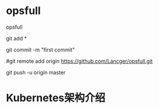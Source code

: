 # opsfull
 opsfull
 
 git add * 
 
 git commit -m "first commit"
 
 #git remote add origin https://github.com/Lancger/opsfull.git
 
 git push -u origin master

# Kubernetes架构介绍
